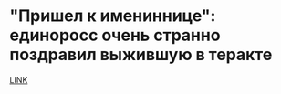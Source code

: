 # "Пришел к имениннице": единоросс очень странно поздравил выжившую в теракте



[LINK](https://varlamov.ru/2859497.html)